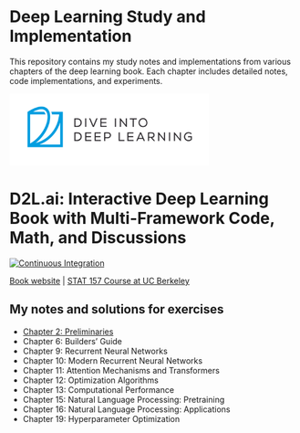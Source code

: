 # Deep Learning Study and Implementation
This repository contains my study notes and implementations from various chapters of the deep learning book. Each chapter includes detailed notes, code implementations, and experiments.


<div align="left">
  <img src="https://raw.githubusercontent.com/d2l-ai/d2l-en/master/static/logo-with-text.png" width="350">
</div>

# D2L.ai: Interactive Deep Learning Book with Multi-Framework Code, Math, and Discussions

[![Continuous Integration](https://github.com/d2l-ai/d2l-en/actions/workflows/ci.yml/badge.svg)](https://github.com/d2l-ai/d2l-en/actions/workflows/ci.yml)

[Book website](https://d2l.ai/) | [STAT 157 Course at UC Berkeley](http://courses.d2l.ai/berkeley-stat-157/index.html)

## My notes and solutions for exercises
- [Chapter 2: Preliminaries](https://docs.google.com/document/d/1sfllfKdj0XYNL1Js62bJXMs77_9QdlJYQZ79LlsuOVQ/edit?usp=sharing)
- Chapter 6: Builders’ Guide
- Chapter 9: Recurrent Neural Networks 
- Chapter 10: Modern Recurrent Neural Networks 
- Chapter 11: Attention Mechanisms and Transformers
- Chapter 12: Optimization Algorithms
- Chapter 13: Computational Performance 
- Chapter 15: Natural Language Processing: Pretraining
- Chapter 16: Natural Language Processing: Applications
- Chapter 19: Hyperparameter Optimization
